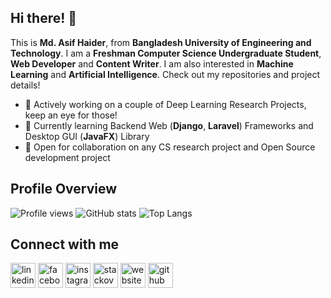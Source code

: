 ## Hi there! 👋

<!--
**asifhaider/asifhaider** is a ✨ _special_ ✨ repository because its `README.md` (this file) appears on your GitHub profile.
Here are some ideas to get you started:

-->
This is **Md. Asif Haider**, from **Bangladesh University of Engineering and Technology**. I am a **Freshman Computer Science Undergraduate Student**, **Web Developer** and **Content Writer**. I am also interested in **Machine Learning** and **Artificial Intelligence**. Check out my repositories and project details!  

- 🔭 Actively working on a couple of Deep Learning Research Projects, keep an eye for those!
- 🌱 Currently learning Backend Web (**Django**, **Laravel**) Frameworks and Desktop GUI (**JavaFX**) Library
- 👯 Open for collaboration on any CS research project and Open Source development project

<!-- - 🤔 I’m looking for help with 
- 💬 Ask me about ... 
- ⚡ Fun fact: ...
- 📫 Reach out to me through: [Mail](mailto:elhanasif@gmail.com) and [Facebook](https://www.facebook.com/asif.elhan)
- 😄 Pronouns: ... -->

<!--
## Languages

<p align="left"> <a href="https://www.python.org/"> <img src="https://devicons.github.io/devicon/devicon.git/icons/python/python-original.svg" alt="python" width="40" height="40"/> </a> <a href = "https://www.gnu.org/software/gnu-c-manual/gnu-c-manual.html"> <img src="https://devicons.github.io/devicon/devicon.git/icons/c/c-original.svg" alt="c" width="40" height="40"/> </a> <a href = "https://isocpp.org/"> <img src="https://devicons.github.io/devicon/devicon.git/icons/cplusplus/cplusplus-original.svg" alt="cplusplus" width="40" height="40"/> </a> <a href = "https://www.java.com/en/"> <img src="https://devicons.github.io/devicon/devicon.git/icons/java/java-original-wordmark.svg" alt="java" width="40" height="40"/> </a> <a href = "https://developer.mozilla.org/en-US/docs/Web/Guide/HTML/HTML5"> <img src="https://devicons.github.io/devicon/devicon.git/icons/html5/html5-original-wordmark.svg" alt="html5" width="40" height="40"/> </a> <a href = "https://www.w3.org/TR/2001/WD-css3-roadmap-20010523/"> <img src="https://devicons.github.io/devicon/devicon.git/icons/css3/css3-original-wordmark.svg" alt="css3" width="40" height="40"/> </a> <a href = " https://developer.mozilla.org/en-US/docs/Web/JavaScript"> <img src="https://devicons.github.io/devicon/devicon.git/icons/javascript/javascript-original.svg" alt="javascript" width="40" height="40"/> </a> <a href = "https://www.php.net/docs.php"> <img src="https://devicons.github.io/devicon/devicon.git/icons/php/php-original.svg" alt="php" width="40" height="40"/> </a> <a href = "https://docs.mongodb.com/"> <img src="https://devicons.github.io/devicon/devicon.git/icons/mongodb/mongodb-original-wordmark.svg" alt="mongodb" width="40" height="40"/> </a> <a href = "https://dev.mysql.com/doc/"> <img src="https://devicons.github.io/devicon/devicon.git/icons/mysql/mysql-original-wordmark.svg" alt="mysql" width="40" height="40"/></a> </p> --> 

<!--
## Tools and Frameworks

<p align="left> <img src="https://devicons.github.io/devicon/devicon.git/icons/bootstrap/bootstrap-plain.svg" alt="bootstrap" width="40" height="40"/> <img src="https://devicons.github.io/devicon/devicon.git/icons/django/django-original.svg" alt="django" width="40" height="40"/> <img src="https://www.vectorlogo.zone/logos/pocoo_flask/pocoo_flask-icon.svg" alt="flask" width="40" height="40"/> <img src="https://devicons.github.io/devicon/devicon.git/icons/laravel/laravel-plain-wordmark.svg" alt="laravel" width="40" height="40"/> <img src="https://www.vectorlogo.zone/logos/jekyllrb/jekyllrb-icon.svg" alt="jekyll" width="40" height="40"/> <img src="https://www.vectorlogo.zone/logos/tensorflow/tensorflow-icon.svg" alt="tensorflow" width="40" height="40"/> <img src="https://www.vectorlogo.zone/logos/git-scm/git-scm-icon.svg" alt="git" width="40" height="40"/> <img src="https://www.vectorlogo.zone/logos/adobe_illustrator/adobe_illustrator-icon.svg" alt="illustrator" width="40" height="40"/> <img src="https://www.vectorlogo.zone/logos/figma/figma-icon.svg" alt="figma" width="40" height="40"/></p>
-->

## Profile Overview
![Profile views](https://gpvc.arturio.dev/asifhaider)
![GitHub stats](https://github-readme-stats.vercel.app/api?username=asifhaider&show_icons=true&theme=tokyonight&count_private=true)
![Top Langs](https://github-readme-stats.vercel.app/api/top-langs/?username=asifhaider&layout=compact)
<!--
![GitHub stats](https://github-readme-stats.vercel.app/api?username=asifhaider&show_icons=true&theme=tokyonight&count_private=true)  
![Top Langs](https://github-readme-stats.vercel.app/api/top-langs/?username=asifhaider&langs_count=8)](https://github.com/anuraghazra/github-readme-stats)
-->
## Connect with me
[<img src='https://cdn.jsdelivr.net/npm/simple-icons@3.0.1/icons/linkedin.svg' alt='linkedin' height='40'>](https://www.linkedin.com/in/asif-haider-1805112/)  [<img src='https://cdn.jsdelivr.net/npm/simple-icons@3.0.1/icons/facebook.svg' alt='facebook' height='40'>](https://www.facebook.com/asif.elhan)  [<img src='https://cdn.jsdelivr.net/npm/simple-icons@3.0.1/icons/instagram.svg' alt='instagram' height='40'>](https://www.instagram.com/asifelhan/)  [<img src='https://cdn.jsdelivr.net/npm/simple-icons@3.0.1/icons/stackoverflow.svg' alt='stackoverflow' height='40'>](https://stackoverflow.com/users/12278453/asifhaider)  [<img src='https://cdn.jsdelivr.net/npm/simple-icons@3.0.1/icons/icloud.svg' alt='website' height='40'>](https://asifhaider.github.io/home/)  [<img src='https://cdn.jsdelivr.net/npm/simple-icons@3.0.1/icons/github.svg' alt='github' height='40'>](https://github.com/asifhaider)  
